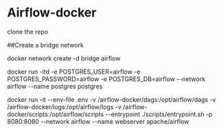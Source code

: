 # Airflow-docker

clone the repo

##Create a bridge network

docker network create -d bridge airflow
 
docker run -itd -e POSTGRES_USER=airflow -e POSTGRES_PASSWORD=airflow -e POSTGRES_DB=airflow --network airflow --name postgres postgres

docker run -it --env-file .env -v /airflow-docker/dags:/opt/airflow/dags -v /airflow-docker/logs:/opt/airflow/logs -v /airflow-docker/scripts:/opt/airflow/scripts --entrypoint ./scripts/entrypoint.sh  -p 8080:8080 --network airflow --name webserver  apache/airflow
